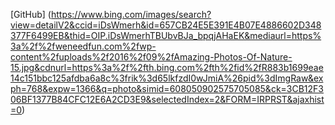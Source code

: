 [GitHub] (https://www.bing.com/images/search?view=detailV2&ccid=iDsWmerh&id=657CB24E5E391E4B07E4886602D348377F6499EB&thid=OIP.iDsWmerhTBUbvBJa_bpqjAHaEK&mediaurl=https%3a%2f%2fweneedfun.com%2fwp-content%2fuploads%2f2016%2f09%2fAmazing-Photos-Of-Nature-15.jpg&cdnurl=https%3a%2f%2fth.bing.com%2fth%2fid%2fR883b1699eae14c151bbc125afdba6a8c%3frik%3d65lkfzdI0wJmiA%26pid%3dImgRaw&exph=768&expw=1366&q=photo&simid=608050902575705085&ck=3CB12F306BF1377B84CFC12E6A2CD3E9&selectedIndex=2&FORM=IRPRST&ajaxhist=0)
